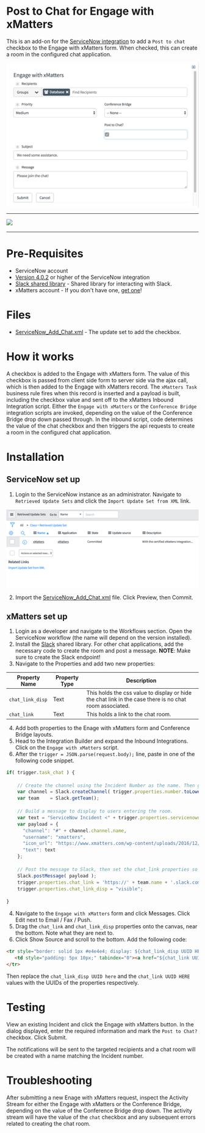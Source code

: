 # Post to Chat for Engage with xMatters
This is an add-on for the [ServiceNow integration](https://store.servicenow.com/sn_appstore_store.do#!/store/application/5950d7444f2231000e9fa88ca310c78c/4.0.2) to add a `Post to chat` checkbox to the Engage with xMatters form. When checked, this can create a room in the configured chat application. 

<kbd>
  <img src="/media/EngageScreenshot.png" width="575">
</kbd>

---------

<kbd>
<a href="https://support.xmatters.com/hc/en-us/community/topics">
   <img src="https://github.com/xmatters/xMatters-Labs/raw/master/media/disclaimer.png">
</a>
</kbd>


---------


# Pre-Requisites
* ServiceNow account
* [Version 4.0.2](https://store.servicenow.com/sn_appstore_store.do#!/store/application/5950d7444f2231000e9fa88ca310c78c/4.0.2) or higher of the ServiceNow integration
* [Slack shared library](https://github.com/xmatters/xm-labs-slack) - Shared library for interacting with Slack. 
* xMatters account - If you don't have one, [get one](https://www.xmatters.com)!

# Files
* [ServiceNow_Add_Chat.xml](ServiceNow_Add_Chat.xml) - The update set to add the checkbox. 


# How it works
A checkbox is added to the Engage with xMatters form. The value of this checkbox is passed from client side form to server side via the ajax call, which is then added to the Engage with xMatters record. The `xMatters Task` business rule fires when this record is inserted and a payload is built, including the checkbox value and sent off to the xMatters Inbound Integration script. Either the `Engage with xMatters` or the `Conference Bridge` integration scripts are invoked, depending on the value of the Conference Bridge drop down passed through. 
In the inbound script, code determines the value of the chat checkbox and then triggers the api requests to create a room in the configured chat application. 

# Installation

## ServiceNow set up
1. Login to the ServiceNow instance as an administrator. Navigate to `Retrieved Update Sets` and click the `Import Update Set from XML` link. 

<kbd>
  <img src="/media/ImportUpdateSet.png">
</kbd>

2. Import the [ServiceNow_Add_Chat.xml](ServiceNow_Add_Chat.xml) file. Click Preview, then Commit. 


## xMatters set up
1. Login as a developer and navigate to the Workflows section. Open the ServiceNow workflow (the name will depend on the version installed). 
2. Install the [Slack](https://github.com/xmatters/xm-labs-slack/) shared library. For other chat applications, add the necessary code to create the room and post a message. **NOTE**: Make sure to create the Slack endpoint!
3. Navigate to the Properties and add two new properties:

| Property Name  | Property Type | Description | 
| ------------- | ------------- | ----------- |
| `chat_link_disp`  | Text  | This holds the css value to display or hide the chat link in the case there is no chat room associated. |
| `chat_link`  | Text  | This holds a link to the chat room. |

4. Add both properties to the Enage with xMatters form and Conference Bridge layouts. 
2. Head to the Integration Builder and expand the Inbound Integrations. Click on the `Engage with xMatters` script. 
3. After the `trigger = JSON.parse(request.body);` line, paste in one of the following code snippet.
```javascript
if( trigger.task_chat ) {
    
    // Create the channel using the Incident Number as the name. Then get the Team details. 
    var channel = Slack.createChannel( trigger.properties.number.toLowerCase() );
    var team    = Slack.getTeam();

    // Build a message to display to users entering the room. 
    var text = "ServiceNow Incident <" + trigger.properties.servicenowurl + '/nav_to.do?uri=incident.do?sys_id=' + trigger.properties.sys_id + '|' + trigger.properties.number + '>: ' + trigger.properties.short_description;
    var payload = { 
      "channel": "#" + channel.channel.name, 
      "username": "xmatters",
      "icon_url": "https://www.xmatters.com/wp-content/uploads/2016/12/xmatters-x-logo.png", 
      "text": text
    };

    // Post the message to Slack, then set the chat_link properties so the notifications contain the Slack room link. 
    Slack.postMessage( payload );
    trigger.properties.chat_link = 'https://' + team.name + '.slack.com/messages/' + trigger.properties.number;
    trigger.properties.chat_link_disp = "visible";

}
```

4. Navigate to the `Engage with xMatters` form and click Messages. Click Edit next to Email / Fax / Push. 
5. Drag the `chat_link` and `chat_link_disp` properties onto the canvas, near the bottom. Note what they are next to. 
6. Click Show Source and scroll to the bottom. Add the following code:

```html
<tr style="border: solid 1px #e4e4e4; display: ${chat_link_disp UUID HERE}">
   <td style="padding: 5px 10px;" tabindex="0"><a href="${chat_link UUID HERE}">Join Chat</a></td>
</tr>
```
Then replace the `chat_link_disp UUID here` and the `chat_link UUID HERE` values with the UUIDs of the properties respectively. 


# Testing
View an existing Incident and click the Engage with xMatters button. In the dialog displayed, enter the required information and mark the `Post to Chat?` checkbox. Click Submit. 

The notifications will be sent to the targeted recipients and a chat room will be created with a name matching the Incident number. 

# Troubleshooting
After submitting a new Enage with xMatters request, inspect the Activity Stream for either the Engage with xMatters or the Conference Bridge, depending on the value of the Conference Bridge drop down. The activity stream will have the value of the `chat` checkbox and any subsequent errors related to creating the chat room. 
